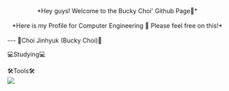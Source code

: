 <center>*Hey guys! Welcome to the Bucky Choi' Github Page🐣*</center><br/>
<center>*Here is my Profile for Computer Engineering 🤗 Please feel free on this!* </center><br/>
---
🏈Choi Jinhyuk (Bucky Choi)🏈  

💻Studying💻  

🛠Tools🛠 <br/>
<img src="https://img.shields.io/badge/Spring-6DB33F?style=for-the-badge&logo=Spring&logoColor=white">



<!--
**LockingBucky/LockingBucky** is a ✨ _special_ ✨ repository because its `README.md` (this file) appears on your GitHub profile.

Here are some ideas to get you started:

- 🔭 I’m currently working on ...
- 🌱 I’m currently learning ...
- 👯 I’m looking to collaborate on ...
- 🤔 I’m looking for help with ...
- 💬 Ask me about ...
- 📫 How to reach me: ...
- 😄 Pronouns: ...
- ⚡ Fun fact: ...
-->
